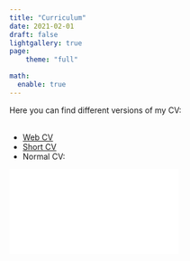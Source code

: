 ```yaml
---
title: "Curriculum"
date: 2021-02-01
draft: false
lightgallery: true
page:
    theme: "full"

math:
  enable: true
---
```


Here you can find different versions of my CV: <br><br>

* [Web CV](https://amitjavilaventura.github.io/CVs/index.html)
* [Short CV](https://amitjavilaventura.github.io/CVs/cv_pdf.html)
* Normal CV: 

<object data="/documents/mitjavila_adria_cv.pdf" type="application/pdf" width="1000px" height="700px">
    <embed src="/documents/mitjavila_adria_cv.pdf"></embed>
</object>






